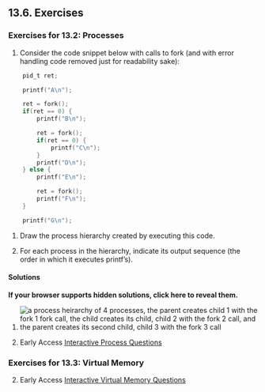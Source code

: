 ## 13.6. Exercises

### Exercises for 13.2: Processes

1. Consider the code snippet below with calls to fork (and with error handling code removed just for readability sake):
    

```c
    pid_t ret;

    printf("A\n");

    ret = fork();
    if(ret == 0) {
        printf("B\n");

        ret = fork();
        if(ret == 0) {
            printf("C\n");
        }
        printf("D\n");
    } else {
        printf("E\n");

        ret = fork();
        printf("F\n");
    }

    printf("G\n");
```

1. Draw the process hierarchy created by executing this code.
    
2. For each process in the hierarchy, indicate its output sequence (the order in which it executes printf’s).
    

#### Solutions

**If your browser supports hidden solutions, click here to reveal them.**  

1. ![a process heirarchy of 4 processes, the parent creates child 1 with the fork 1 fork call, the child creates its child, child 2 with the fork 2 call, and the parent creates its second child, child 3 with the fork 3 call](https://diveintosystems.org/book/C13-OS/_images/exsoln.png)
    

2. Early Access [Interactive Process Questions](https://diveintosystems.org/exercises/dive-into-systems-exercises-16.html)
    

### Exercises for 13.3: Virtual Memory

2. Early Access [Interactive Virtual Memory Questions](https://diveintosystems.org/exercises/dive-into-systems-exercises-16.html)